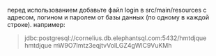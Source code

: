 перед использованием добавьте файл login в src/main/resources с адресом, 
логином и паролем от базы данных (по одному в каждой строке).
например:


> jdbc:postgresql://cornelius.db.elephantsql.com:5432/hmtdjque
> hmtdjque
> mW9O7Imtz3eqjtvVolLGZ4gWlC9VuKMh
